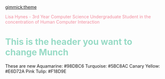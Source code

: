 [gimmick:theme](slate)
<p style="color:#F18D9E">Lisa Hynes - 3rd Year Computer Science Undergraduate Student in the concentration of Human Computer Interaction</p>

<h1 style="color:#98DBC6;">This is the header you want to change Munch</h1>

These are new
Aquamarine: #98DBC6
Turquoise: #5BC8AC
Canary Yellow: #E6D72A
Pink Tulip: #F18D9E






